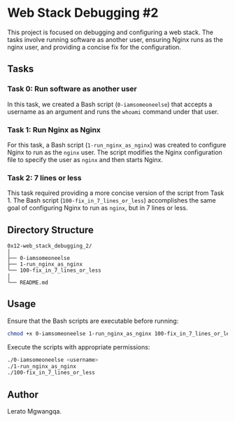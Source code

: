 # Web Stack Debugging #2

This project is focused on debugging and configuring a web stack. The tasks involve running software as another user, ensuring Nginx runs as the nginx user, and providing a concise fix for the configuration.

## Tasks

### Task 0: Run software as another user

In this task, we created a Bash script (`0-iamsomeoneelse`) that accepts a username as an argument and runs the `whoami` command under that user.

### Task 1: Run Nginx as Nginx

For this task, a Bash script (`1-run_nginx_as_nginx`) was created to configure Nginx to run as the `nginx` user. The script modifies the Nginx configuration file to specify the user as `nginx` and then starts Nginx.

### Task 2: 7 lines or less

This task required providing a more concise version of the script from Task 1. The Bash script (`100-fix_in_7_lines_or_less`) accomplishes the same goal of configuring Nginx to run as `nginx`, but in 7 lines or less.

## Directory Structure

```
0x12-web_stack_debugging_2/
│
├── 0-iamsomeoneelse
├── 1-run_nginx_as_nginx
└── 100-fix_in_7_lines_or_less
│
└── README.md
```

## Usage

Ensure that the Bash scripts are executable before running:

```bash
chmod +x 0-iamsomeoneelse 1-run_nginx_as_nginx 100-fix_in_7_lines_or_less
```

Execute the scripts with appropriate permissions:

```bash
./0-iamsomeoneelse <username>
./1-run_nginx_as_nginx
./100-fix_in_7_lines_or_less
```

## Author
Lerato Mgwangqa.
